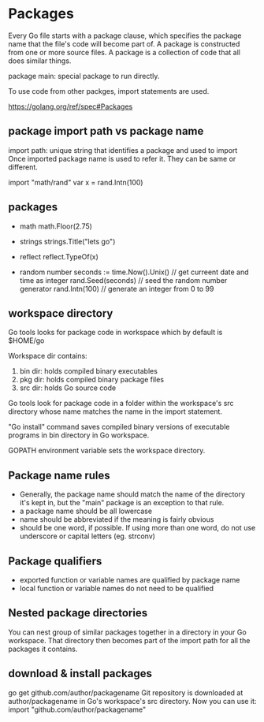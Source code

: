 # Packages
Every Go file starts with a package clause, which specifies the package name that the file's code will become part of.
A package is constructed from one or more source files. A package is a collection of code that all does similar things.

package main: special package to run directly.


To use code from other packges, import statements are used.

https://golang.org/ref/spec#Packages

## package import path vs package name
import path: unique string that identifies a package and used to import
Once imported package name is used to refer it.
They can be same or different.

  import "math/rand"
  var x = rand.Intn(100)

## packages
- math
  math.Floor(2.75)

- strings
  strings.Title("lets go")

- reflect
  reflect.TypeOf(x)

- random number
  seconds := time.Now().Unix() // get curreent date and time as integer
  rand.Seed(seconds) // seed the random number generator
  rand.Intn(100) // generate an integer from 0 to 99

## workspace directory
Go tools looks for package code in workspace which by default is $HOME/go

Workspace dir contains:
1. bin dir: holds compiled binary executables
2. pkg dir: holds compiled binary package files
3. src dir: holds Go source code

Go tools look for package code in a folder within the workspace's src directory whose name matches the name in the import statement.

"Go install" command saves compiled binary versions of executable programs in bin directory in Go workspace.

GOPATH environment variable sets the workspace directory.

## Package name rules
- Generally, the package name should match the name of the directory it's kept in, but the "main" package is an exception to that rule.
- a package name should be all lowercase
- name should be abbreviated if the meaning is fairly obvious
- should be one word, if possible. If using more than one word, do not use underscore or capital letters (eg. strconv)

## Package qualifiers
- exported function or variable names are qualified by package name
- local function or variable names do not need to be qualified

## Nested package directories
You can nest group of similar packages together in a directory in your Go workspace. That directory then becomes part of the import path for all the packages it contains.


## download & install packages
  go get github.com/author/packagename
Git repository is downloaded at author/packagename in Go's workspace's src directory.
Now you can use it:
  import "github.com/author/packagename"
